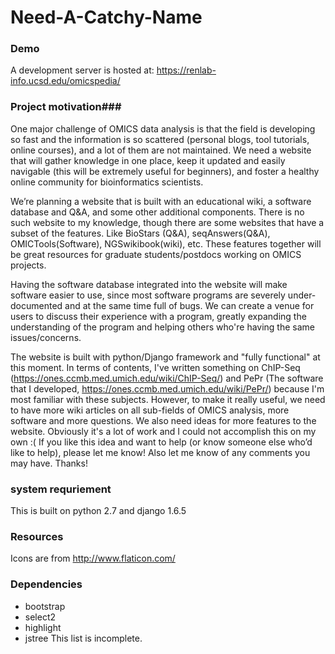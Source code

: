 Need-A-Catchy-Name
==================

### Demo ###
A development server is hosted at: 
https://renlab-info.ucsd.edu/omicspedia/

### Project motivation###
One major challenge of OMICS data analysis is that the field is developing so fast and the information is so scattered (personal blogs, tool tutorials, online courses), and a lot of them are not maintained. We need a website that will gather knowledge in one place, keep it updated and easily navigable (this will be extremely useful for beginners), and foster a healthy online community for bioinformatics scientists. 

We’re planning a website that is built with an educational wiki, a software database and Q&A, and some other additional components. There is no such website to my knowledge, though there are some websites that have a subset of the features. Like BioStars (Q&A), seqAnswers(Q&A), OMICTools(Software), NGSwikibook(wiki), etc. These features together will be great resources for graduate students/postdocs working on OMICS projects. 

Having the software database integrated into the website will make software easier to use, since most software programs are severely under-documented and at the same time full of bugs. We can create a venue for users to discuss their experience with a program, greatly expanding the understanding of the program and helping others who're having the same issues/concerns.

The website is built with python/Django framework and "fully functional" at this moment. In terms of contents, I've written something on ChIP-Seq (https://ones.ccmb.med.umich.edu/wiki/ChIP-Seq/) and PePr (The software that I developed, https://ones.ccmb.med.umich.edu/wiki/PePr/) because I'm most familiar with these subjects. However, to make it really useful, we need to have more wiki articles on all sub-fields of OMICS analysis, more software and more questions. We also need ideas for more features to the website. Obviously it's a lot of work and I could not accomplish this on my own :( If you like this idea and want to help (or know someone else who’d like to help), please let me know! Also let me know of any comments you may have. Thanks!


### system requriement ###
This is built on python 2.7 and django 1.6.5

### Resources ###
Icons are from http://www.flaticon.com/


### Dependencies ###
* bootstrap
* select2
* highlight
* jstree
This list is incomplete. 



